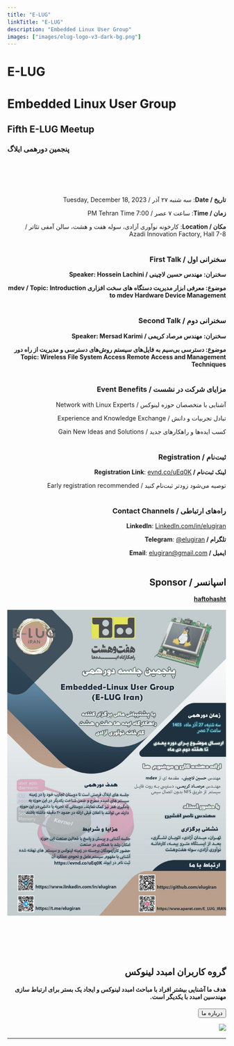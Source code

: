 ```yaml
---
title: "E-LUG"
linkTitle: "E-LUG"
description: "Embedded Linux User Group"
images: ["images/elug-logo-v3-dark-bg.png"]
---
```


<div class="hero">
  <div class="container">
    <div class="row justify-content-center align-items-center">
      <div class="col-xl-7 col-lg-6 col-md-6 hero-section-mobile">
        <h1 class="hero-title center-text">
            E-LUG
        </h1>
      </div>
    </div>
  </div>
        <div class="container">
            <div class="row justify-content-center align-items-center">
                <div class="col-xl-7 col-lg-6 col-md-6 hero-section-mobile">
                    <h1 class="hero-title center-text">
                        Embedded Linux User Group
                    </h1>
                </div>
            </div>
        </div>
</div>


<!-- Do not delete from the beginning to this point. -->



<div class="body-container push-up">
  <div class="container">
    <div class="row">
      <div class="col-lg-12 center-text" style="margin-bottom: 50px">
        <h2 class="section-title">Fifth E-LUG Meetup</h2>
        <h3 class="section-title">پنجمین دورهمی ایلاگ</h3>
      </div>
      <div class="col-lg-11 center-text info-card" style="margin-bottom: 50px" dir="rtl">
        <br />
        <br />

**تاریخ / Date**: سه شنبه ۲۷ آذر / Tuesday, December 18, 2023

**زمان / Time**: ساعت ۷ عصر / 7:00 PM Tehran Time

**مکان / Location**: کارخونه نوآوری آزادی، سوله هفت و هشت، سالن آمفی تئاتر / Azadi Innovation Factory, Hall 7-8
<br />
<br />

### سخنرانی اول / First Talk
**سخنران: مهندس حسین لاچینی / Speaker: Hossein Lachini**

**موضوع: معرفی ابزار مدیریت دستگاه های سخت افزاری  mdev / Topic: Introduction to mdev Hardware Device Management**
<br />
<br />

### سخنرانی دوم / Second Talk

**سخنران: مهندس مرصاد کریمی / Speaker: Mersad Karimi**

**موضوع: دسترسی بی‌سیم به فایل‌های سیستم روش‌های دسترسی و مدیریت از راه دور  Topic: Wireless File System Access Remote Access and Management Techniques**
<br />
<br />

### مزایای شرکت در نشست / Event Benefits

آشنایی با متخصصان حوزه لینوکس / Network with Linux Experts

تبادل تجربیات و دانش / Experience and Knowledge Exchange

کسب ایده‌ها و راهکارهای جدید / Gain New Ideas and Solutions
<br />
<br />

### ثبت‌نام / Registration

**لینک ثبت‌نام / Registration Link**: [evnd.co/uEq0K](https://evnd.co/uEq0K)

توصیه می‌شود زودتر ثبت‌نام کنید / Early registration recommended
<br />
<br />

### راه‌های ارتباطی / Contact Channels

**LinkedIn**: [LinkedIn.com/in/elugiran](https://www.linkedin.com/in/elugiran)

**تلگرام / Telegram**: [@elugiran](https://t.me/elugiran)

**ایمیل / Email**: elugiran@gmail.com
<br />
<br />

## اسپانسر / Sponsor

[**haftohasht**](https://haftohasht.studio)
        <br />
        <br />
        <img
          src="/images/elug-5th-meeting.jpg"
          class="img-fluid"
          alt-text="Build Serverless API Backends use case diagram"
        />
        <br /><br />
      </div>
    </div>
  </div>
</div>



<!-- Do not delete after this line -->

<div class="body-container" dir="rtl">
    <div class="container" dir="rtl">
        <br />
        <div class="row" dir="rtl">
            <div class="col-lg-6" dir="rtl">
                <h2 class="section-title">
                    گروه کاربران امبدد لینوکس
                </h2>
                <h4 class="section-text-bold mt-4">
                    هدف ما آشنایی بیشتر افراد با مباحث امبدد لینوکس و ایجاد یک بستر برای ارتباط سازی مهندسین امبدد با یکدیگر است.
                </h4>  
                <a href="/about-us/"
                ><button class="hero-mid">درباره ما</button></a
                >
            </div>
            <p>
            </p>
            <p>
            </p>
        </div>
    </div>
</div>


<div class="wide-image show-desktop" dir="rtl">
  <img src="/images/wave.webp" class="big-waves" />
</div>


---

